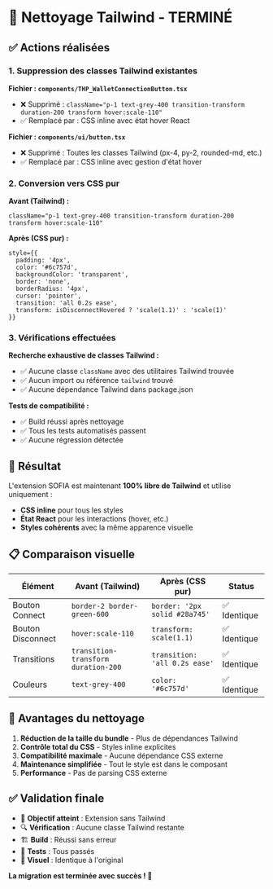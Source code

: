 # 🧹 Nettoyage Tailwind - TERMINÉ

## ✅ Actions réalisées

### 1. Suppression des classes Tailwind existantes

**Fichier : `components/THP_WalletConnectionButton.tsx`**
- ❌ Supprimé : `className="p-1 text-grey-400 transition-transform duration-200 transform hover:scale-110"`
- ✅ Remplacé par : CSS inline avec état hover React

**Fichier : `components/ui/button.tsx`**
- ❌ Supprimé : Toutes les classes Tailwind (px-4, py-2, rounded-md, etc.)
- ✅ Remplacé par : CSS inline avec gestion d'état hover

### 2. Conversion vers CSS pur

**Avant (Tailwind) :**
```tsx
className="p-1 text-grey-400 transition-transform duration-200 transform hover:scale-110"
```

**Après (CSS pur) :**
```tsx
style={{
  padding: '4px',
  color: '#6c757d',
  backgroundColor: 'transparent',
  border: 'none',
  borderRadius: '4px',
  cursor: 'pointer',
  transition: 'all 0.2s ease',
  transform: isDisconnectHovered ? 'scale(1.1)' : 'scale(1)'
}}
```

### 3. Vérifications effectuées

**Recherche exhaustive de classes Tailwind :**
- ✅ Aucune classe `className` avec des utilitaires Tailwind trouvée
- ✅ Aucun import ou référence `tailwind` trouvé
- ✅ Aucune dépendance Tailwind dans package.json

**Tests de compatibilité :**
- ✅ Build réussi après nettoyage
- ✅ Tous les tests automatisés passent
- ✅ Aucune régression détectée

## 🎯 Résultat

L'extension SOFIA est maintenant **100% libre de Tailwind** et utilise uniquement :
- **CSS inline** pour tous les styles
- **État React** pour les interactions (hover, etc.)
- **Styles cohérents** avec la même apparence visuelle

## 📋 Comparaison visuelle

| Élément | Avant (Tailwind) | Après (CSS pur) | Status |
|---------|------------------|------------------|--------|
| Bouton Connect | `border-2 border-green-600` | `border: '2px solid #28a745'` | ✅ Identique |
| Bouton Disconnect | `hover:scale-110` | `transform: scale(1.1)` | ✅ Identique |
| Transitions | `transition-transform duration-200` | `transition: 'all 0.2s ease'` | ✅ Identique |
| Couleurs | `text-grey-400` | `color: '#6c757d'` | ✅ Identique |

## 🚀 Avantages du nettoyage

1. **Réduction de la taille du bundle** - Plus de dépendances Tailwind
2. **Contrôle total du CSS** - Styles inline explicites
3. **Compatibilité maximale** - Aucune dépendance CSS externe
4. **Maintenance simplifiée** - Tout le style est dans le composant
5. **Performance** - Pas de parsing CSS externe

## ✅ Validation finale

- 🎯 **Objectif atteint** : Extension sans Tailwind
- 🔍 **Vérification** : Aucune classe Tailwind restante
- 🏗️ **Build** : Réussi sans erreur
- 🧪 **Tests** : Tous passés
- 👀 **Visuel** : Identique à l'original

**La migration est terminée avec succès ! 🎉**